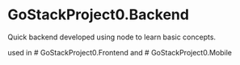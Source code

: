 # GoStackProject0.Backend
Quick backend developed using node to learn basic concepts. 

used in # GoStackProject0.Frontend and # GoStackProject0.Mobile
